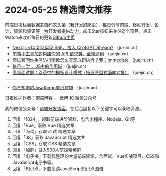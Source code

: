 # 2024-05-25 精选博文推荐

前端日报栏目数据来自[码农头条](http://toutiao.qdkfweb.cn/)（我开发的爬虫），每日分享前端、移动开发、设计、资源和资讯等，为开发者提供动力，点击Star按钮来关注这个项目，点击Watch来收听每日的更新[Github主页](https://github.com/kujian/frontendDaily)
* [Next.js v14 如何实现 SSE、接入 ChatGPT Stream?](https://juejin.cn/post/7372020457124659234) （juejin.cn）
* [前端小工具加速构建你的 API 请求类，全端通用](https://juejin.cn/post/7371479502456963106) （juejin.cn）
* [面试官问你手写防抖函数怎么实现立即执行？我：immediate](https://juejin.cn/post/7372100109981171738) （juejin.cn）
* [每日一学： JS中的作用域](https://juejin.cn/post/7372441501609656346) （juejin.cn）
* [高频面试题：泡茶中的模板设计模式（拓展原型式面向对象）](https://juejin.cn/post/7371786399442747418) （juejin.cn）

***
* [你不知道的JavaScript底层逻辑](https://juejin.cn/post/7372105071574155283) （juejin.cn）

日报维护作者：[前端博客](https://qdkfweb.cn/) 、 [微博](http://weibo.com/kujian) 和 [微信公众号](https://open.weixin.qq.com/qr/code?username=caibaojian_com)

我的微信公众号：[前端开发博客](https://open.weixin.qq.com/qr/code?username=caibaojian_com)，在后台回复以下关键字可以获取资源。

1. 回复「1024」，领取前端进阶资料，包含小程序、Nodejs、Git等
2. 回复「Vue」获取 Vue 精选文章
3. 回复「面试」获取 面试 精选文章
4. 回复「JS」获取 JavaScript 精选文章
5. 回复「CSS」获取 CSS 精选文章
6. 回复「加群」进入500人前端精英群
7. 回复「电子书」下载我整理的大量前端资源，含面试、Vue实战项目、CSS和JavaScript电子书等。
8. 回复「知识点」下载高清JavaScript知识点图谱